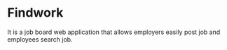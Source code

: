 # Findwork
It is a job board web application that allows employers easily post job and employees search job.
